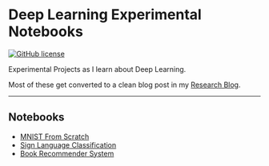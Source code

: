 # Deep Learning Experimental Notebooks
[![GitHub license](https://img.shields.io/github/license/jimmiemunyi/deeplearning-experiments)](https://github.com/jimmiemunyi/deeplearning-experiments/blob/main/LICENSE)


Experimental Projects as I learn about Deep Learning.

Most of these get converted to a clean blog post in my [Research Blog](https://jimmiemunyi.github.io/blog/).

<hr>


## Notebooks

*   [MNIST From Scratch](https://github.com/jimmiemunyi/deeplearning-experiments/blob/main/notebooks/MNIST_From_Scratch.ipynb)
*   [Sign Language Classification](https://github.com/jimmiemunyi/deeplearning-experiments/blob/main/notebooks/Sign_Language_Classification.ipynb)
*   [Book Recommender System](https://github.com/jimmiemunyi/deeplearning-experiments/blob/main/notebooks/Book_Recommendation.ipynb)
